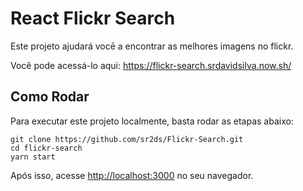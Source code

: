 # React Flickr Search

Este projeto ajudará vocē a encontrar as melhores imagens no flickr.

Você pode acessá-lo aqui: https://flickr-search.srdavidsilva.now.sh/

## Como Rodar

Para executar este projeto localmente, basta rodar as etapas abaixo:

```
git clone https://github.com/sr2ds/Flickr-Search.git
cd flickr-search
yarn start
```

Após isso, acesse [http://localhost:3000](http://localhost:3000) no seu navegador.

